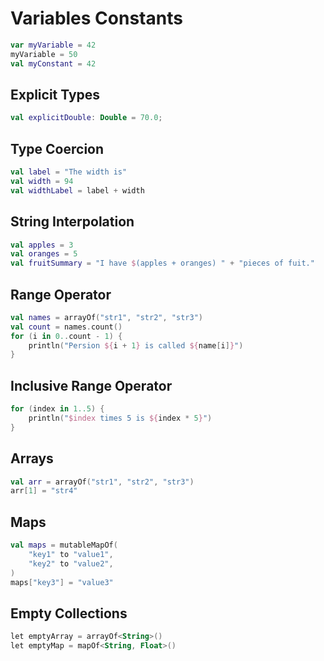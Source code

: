 # Variables Constants

```kotlin
var myVariable = 42
myVariable = 50
val myConstant = 42
```

## Explicit Types

```kotlin
val explicitDouble: Double = 70.0;
```

## Type Coercion

```kotlin
val label = "The width is"
val width = 94
val widthLabel = label + width
```

## String Interpolation

```kotlin
val apples = 3
val oranges = 5
val fruitSummary = "I have $(apples + oranges) " + "pieces of fuit."
```

## Range Operator

```kotlin
val names = arrayOf("str1", "str2", "str3")
val count = names.count()
for (i in 0..count - 1) {
	println("Persion ${i + 1} is called ${name[i]}")
}
```

## Inclusive Range Operator

```kotlin
for (index in 1..5) {
	println("$index times 5 is ${index * 5}")
}
```

## Arrays

```kotlin
val arr = arrayOf("str1", "str2", "str3")
arr[1] = "str4"
```

## Maps

```kotlin
val maps = mutableMapOf(
	"key1" to "value1",
	"key2" to "value2",
)
maps["key3"] = "value3"
```


## Empty Collections

```kotlin
let emptyArray = arrayOf<String>()
let emptyMap = mapOf<String, Float>()
```

